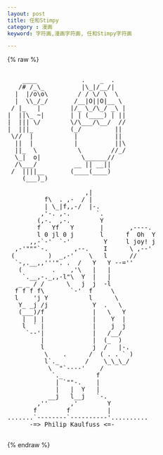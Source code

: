 ```yaml
---
layout: post
title: 任和Stimpy
category : 漫画
keyword: 字符画,漫画字符画, 任和Stimpy字符画

---
```

{% raw %}
<pre>

    ____            .    _  .
   /# /_\_          |\_|/__/|
  |  |/o\o\        / / \/ \  \
  |  \\_/_/       /__|O||O|__ \
 / |_   |        |/_ \_/\_/ _\ |
|  ||\_ ~|       | | (____) | ||
|  ||| \/        \/\___/\__/  //
|  |||_          (_/         ||
 \//  |           |          ||
  ||  |           |          ||\
  ||_  \           \        //_/
  \_|  o|           \______//
  /\___/          __ || __||
 /  ||||__       (____(____)
    (___)_)

                     ,|
          f\  . ,-  / |
          | \_|f,,-/  |-.
         ,'-. ,-.       `.
        (,-.  ,-.        Y
        f   Yf   Y       |       ,----.
        l 0 jl 0 j       l      f  Oh  Y
      ,,-`-'  `-'         Y     l joy! j
  ,-'"""`-.       ,--.    I      \ ,--'
 (         )  _,-'    \   l      //
  `-,.__,,'''". .  /   Y   Y --=''
   (        .    ,'\   |   |
    `.__,-._,,-l"\  Y  |   |
   _ _ / /      \   j  j  -l
  f f f f\       `-'  f     \
  l    'j Y           l      \
   Y_ _j /j            Y  .   \
   (___)/f             |   \   Y
    |  | |             |    Y  |
    l  ` |             |    j  j
     `--'|             |   /__/
         |             |  (_  )
         l             j  /   |-.
          \    .      /  ( . . ` )
          l`._       /    \_\_\_/
           \  "`----'    /
            `._         f
             | `""-.    |
             |   |  Y   |
           __j   l__j   `-.
        ,''      ,'        Y
       f        f          |
.......`--------`----------'..........
      -=> Philip Kaulfuss <=-
 </pre>
{% endraw %}
